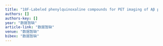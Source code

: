```yaml
---
title: "18F-Labeled phenylquinoxaline compounds for PET imaging of Aβ plaques in Alzheimer’s disease"
authors: []
authors-key: []
year: "数据暂缺"
article-link: "数据暂缺"
venue: "数据暂缺"
bibex: "数据暂缺"
---
```

